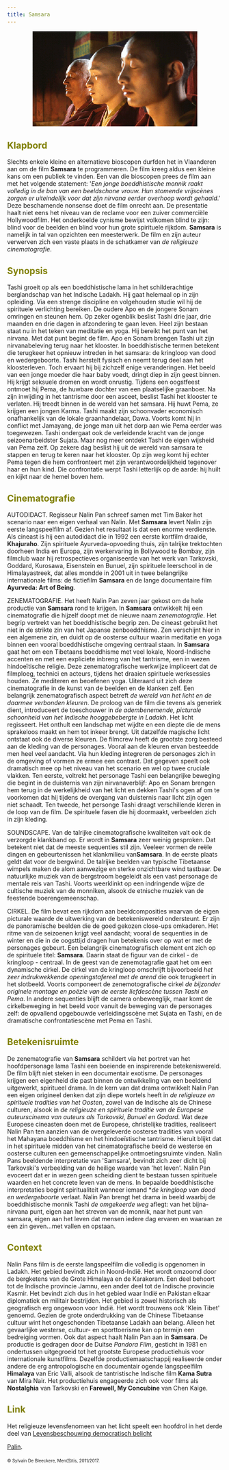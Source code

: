 ```yaml
---
title: Samsara 
---
```

<center>
<img src="samsara.gif" >
</center>

<a name="KLA"></a>

## <font color="#808000">**Klapbord**</font>

Slechts enkele kleine en alternatieve bioscopen durfden het in Vlaanderen aan om de film **Samsara** te programmeren. De film kreeg aldus een kleine kans om een publiek te vinden. Een van die bioscopen prees de film aan met het volgende statement: '_Een jonge boeddhistische monnik raakt volledig in de ban van een beeldschone vrouw. Hun stomende vrijscènes zorgen er uiteindelijk voor dat zijn nirvana eerder overhoop wordt gehaald_.' Deze beschamende nonsense doet de film onrecht aan. De presentatie haalt niet eens het niveau van de reclame voor een zuiver commerciële Hollywoodfilm. Het onderkoelde cynisme bewijst volkomen blind te zijn: blind voor de beelden en blind voor hun grote spirituele rijkdom. **Samsara** is namelijk in tal van opzichten een meesterwerk. De film en zijn auteur verwerven zich een vaste plaats in de schatkamer van _de religieuze cinematografie_.

<a name="SYN"></a>

## <font color="#808000">**Synopsis**</font>

Tashi groeit op als een boeddhistische lama in het schilderachtige berglandschap van het Indische Ladakh. Hij gaat helemaal op in zijn opleiding. Via een strenge discipline en volgehouden studie wil hij de spirituele verlichting bereiken. De oudere Apo en de jongere Sonam omringen en steunen hem. Op zeker ogenblik beslist Tashi drie jaar, drie maanden en drie dagen in afzondering te gaan leven. Heel zijn bestaan staat nu in het teken van meditatie en yoga. Hij bereikt het punt van het nirvana. Met dat punt begint de film. Apo en Sonam brengen Tashi uit zijn nirvanabeleving terug naar het klooster. In boeddhistische termen betekent die terugkeer het opnieuw intreden in het samsara: de kringloop van dood en wedergeboorte. Tashi herstelt fysisch en neemt terug deel aan het kloosterleven. Toch ervaart hij bij zichzelf enige veranderingen. Het beeld van een jonge moeder die haar baby voedt, dringt diep in zijn geest binnen. Hij krijgt seksuele dromen en wordt onrustig. Tijdens een oogstfeest ontmoet hij Pema, de huwbare dochter van een plaatselijke graanboer. Na zijn inwijding in het tantrisme door een asceet, beslist Tashi het klooster te verlaten. Hij treedt binnen in de wereld van het samsara. Hij huwt Pema, ze krijgen een jongen Karma. Tashi maakt zijn schoonvader economisch onafhankelijk van de lokale graanhandelaar, Dawa. Voorts komt hij in conflict met Jamayang, de jonge man uit het dorp aan wie Pema eerder was toegewezen. Tashi ondergaat ook de verleidende kracht van de jonge seizoenarbeidster Sujata. Maar nog meer ontdekt Tashi de eigen wijsheid van Pema zelf. Op zekere dag beslist hij uit de wereld van samsara te stappen en terug te keren naar het klooster. Op zijn weg komt hij echter Pema tegen die hem confronteert met zijn verantwoordelijkheid tegenover haar en hun kind. Die confrontatie werpt Tashi letterlijk op de aarde: hij huilt en kijkt naar de hemel boven hem.

<a name="CIN"></a>

## <font color="#808000">**Cinematografie**</font>

<span class="menstis">AUTODIDACT</span>. Regisseur Nalin Pan schreef samen met Tim Baker het scenario naar een eigen verhaal van Nalin. Met **Samsara** levert Nalin zijn eerste langspeelfilm af. Gezien het resultaat is dat een enorme verdienste. Als cineast is hij een autodidact die in 1992 een eerste kortfilm draaide, **Khajuraho**. Zijn spirituele Ayurveda-opvoeding thuis, zijn talrijke trektochten doorheen India en Europa, zijn werkervaring in Bollywood te Bombay, zijn filmclub waar hij retrospectieves organiseerde van het werk van Tarkovski, Goddard, Kurosawa, Eisenstein en Bunuel, zijn spirituele leerschool in de Himalayastreek, dat alles mondde in 2001 uit in twee belangrijke internationale films: de fictiefilm **Samsara** en de lange documentaire film **Ayurveda: Art of Being**.

<span class="menstis">ZENEMATOGRAFIE</span>. Het heeft Nalin Pan zeven jaar gekost om de hele productie van **Samsara** rond te krijgen. In **Samsara** ontwikkelt hij een cinematografie die hijzelf doopt met de nieuwe naam _zenematografie_. Het begrip vertrekt van het boeddhistische begrip zen. De cineast gebruikt het niet in de strikte zin van het Japanse zenboeddhisme. Zen verschijnt hier in een algemene zin, en duidt op de oosterse cultuur waarin meditatie en yoga binnen een vooral boeddhistische omgeving centraal staan. In **Samsara** gaat het om een Tibetaans boeddhisme met veel lokale, Noord-Indische accenten en met een expliciete inbreng van het tantrisme, een in wezen hindoeïtische religie. Deze zenematografische werkwijze impliceert dat de filmploeg, technici en acteurs, tijdens het draaien spirituele werksessies houden. Ze mediteren en beoefenen yoga. Uiteraard uit zich deze cinematografie in de kunst van de beelden en de klanken zelf. Een belangrijk zenematografisch aspect betreft _de wereld van het licht en de daarmee verbonden kleuren_. De proloog van de film die tevens als generiek dient, introduceert de toeschouwer in _de adembenemende, picturale schoonheid van het Indische hooggebebergte in Ladakh_. Het licht regisseert. Het onthult een landschap met wijdte en een diepte die de mens sprakeloos maakt en hem tot inkeer brengt. Uit datzelfde magische licht ontstaat ook de diverse kleuren. De filmcrew heeft de grootste zorg besteed aan de kleding van de personages. Vooral aan de kleuren ervan besteedde men heel veel aandacht. Via hun kleding integreren de personages zich in de omgeving of vormen ze ermee een contrast. Dat gegeven speelt ook dramatisch mee op het niveau van het scenario en wel op twee cruciale vlakken. Ten eerste, voltrekt het personage Tashi een belangrijke beweging die begint in de duisternis van zijn nirvanaverblijf: Apo en Sonam brengen hem terug in de werkelijkheid van het licht en dekken Tashi's ogen af om te voorkomen dat hij tijdens de overgang van duisternis naar licht zijn ogen niet schaadt. Ten tweede, het personge Tashi draagt verschillende kleren in de loop van de film. De spirituele fasen die hij doormaakt, verbeelden zich in zijn kleding.

<span class="menstis">SOUNDSCAPE</span>. Van de talrijke cinematografische kwaliteiten valt ook de verzorgde klankband op. Er wordt in **Samsara** zeer weinig gesproken. Dat betekent niet dat de meeste sequenties stil zijn. Veeleer vormen de reële dingen en gebeurtenissen het klankmilieu van**Samsara**. In de eerste plaats geldt dat voor de bergwind. De talrijke beelden van typische Tibetaanse wimpels maken de alom aanwezige en sterke onzichtbare wind tastbaar. De natuurlijke muziek van de bergstroom begeleidt als een vast personage de mentale reis van Tashi. Voorts weerklinkt op een indringende wijze de cultische muziek van de monniken, alsook de etnische muziek van de feestende boerengemeenschap.

<span class="menstis">CIRKEL</span>. De film bevat een rijkdom aan beeldcomposities waarvan de eigen picturale waarde de uitwerking van de betekeniswereld ondersteunt. Er zijn de panoramische beelden die de goed gekozen close-ups omkaderen. Het ritme van de seizoenen krijgt veel aandacht; vooral de sequenties in de winter en die in de oogsttijd dragen hun betekenis over op wat er met de personages gebeurt. Een belangrijk cinematografisch element ent zich op de spirituele titel: **Samsara**. Daarin staat de figuur van de cirkel - de kringloop - centraal. In de geest van de zenemotagrafie gaat het om een dynamische cirkel. De cirkel van de kringloop omschrijft bijvoorbeeld _het zeer indrukwekkende openingstafereel met de arend_ die ook terugkeert in het slotbeeld. Voorts componeert de zenemotografische cirkel _de bijzonder originele montage en poëzie van de eerste liefdescène tussen Tashi en Pema_. In andere sequenties blijft de camera onbeweeglijk, maar komt de cirkelbeweging in het beeld voor vanuit de beweging van de personages zelf: de opvallend opgebouwde verleidingsscène met Sujata en Tashi, en de dramatische confrontatiescène met Pema en Tashi.

<a name="BET"></a>

## <font color="#808000">**Betekenisruimte**</font>

De zenematografie van **Samsara** schildert via het portret van het hoofdpersonage lama Tashi een boeiende en inspirerende betekeniswereld. De film blijft niet steken in een documentair exotisme. De personages krijgen een eigenheid die past binnen de ontwikkeling van een beeldend uitgewerkt, spiritueel drama. In de kern van dat drama ontwikkelt Nalin Pan een eigen origineel denken dat zijn diepe wortels heeft in _de religieuze en spirituele tradities van het Oosten_, zowel van de Indische als de Chinese culturen, alsook in _de religieuze en spirituele traditie van de Europese auteurscinema van auteurs als Tarkovski, Bunuel en Godard_. Wat deze Europese cineasten doen met de Europese, christelijke tradities, realiseert Nalin Pan ten aanzien van de overgeleverde oosterse tradities van vooral het Mahayana boeddhisme en het hindoeïstische tantrisme. Hieruit blijkt dat in het spirituele midden van het cinematografische beeld de westerse en oosterse culturen een gemeenschappelijke ontmoetingsruimte vinden. Nalin Pans beeldende interpretatie van 'Samsara', bevindt zich zeer dicht bij Tarkovski's verbeelding van de heilige waarde van 'het leven'. Nalin Pan evoceert dat er in wezen geen scheiding dient te bestaan tussen spirituele waarden en het concrete leven van de mens. In bepaalde boeddhistische interpretaties begint spiritualiteit wanneer iemand *_de kringloop van dood en wedergeboorte_ verlaat. Nalin Pan brengt het drama in beeld waarbij de boeddhistische monnik Tashi _de omgekeerde weg_ aflegt: van het bijna-nirvana punt, eigen aan het streven van de monnik, naar het punt van samsara, eigen aan het leven dat mensen iedere dag ervaren en waaraan ze een zin geven...met vallen en opstaan.

<a name="CON"></a>

## <font color="#808000">**Context**</font>

Nalin Pans film is de eerste langspeelfilm die volledig is opgenomen in Ladakh. Het gebied bevindt zich in Noord-Indië. Het wordt omzoomd door de bergketens van de Grote Himalaya en de Karakoram. Een deel behoort tot de Indische provincie Jamnu, een ander deel tot de Indische provincie Kasmir. Het bevindt zich dus in het gebied waar Indië en Pakistan elkaar diplomatiek en militair bestrijden. Het gebied is zowel historisch als geografisch erg ongewoon voor Indië. Het wordt trouwens ook 'Klein Tibet' genoemd. Gezien de grote onderdrukking van de Chinese Tibetaanse cultuur wint het ongeschonden Tibetaanse Ladakh aan belang. Alleen het gevaarlijke westerse, cultuur- en sporttoerisme kan op termijn een bedreiging vormen. Ook dat aspect haalt Nalin Pan aan in **Samsara**. De productie is gedragen door de Duitse _Pandora Film_, gesticht in 1981 en ondertussen uitgegroeid tot het grootste Europese productiehuis voor internationale kunstfilms. Dezelfde productiemaatschappij realiseerde onder andere de erg antropologische en documentair ogende langspeelfilm **Himalaya** van Eric Valli, alsook de tantristische Indische film **Kama Sutra** van Mira Nair. Het productiehuis engageerde zich ook voor films als **Nostalghia** van Tarkovski en **Farewell, My Concubine** van Chen Kaige.

<a name="LIN"></a>

## <font color="#808000">**Link**</font>

Het religieuze levensfenomeen van het licht speelt een hoofdrol in het derde deel van [Levensbeschouwing democratisch belicht](http://www.menstis.be/uitgeverij/Levensbeschouwing/)

[Palin](https://en.wikipedia.org/wiki/Pan_Nalin).

<font size="-2">© Sylvain De Bleeckere, Men(S)tis, 2011/2017.</font>
